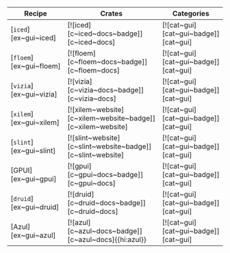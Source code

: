 | Recipe | Crates | Categories |
|--------|--------|------------|
| [`iced`][ex~gui~iced] | [![iced][c~iced~docs~badge]][c~iced~docs] | [![cat~gui][cat~gui~badge]][cat~gui] |
| [`floem`][ex~gui~floem] | [![floem][c~floem~docs~badge]][c~floem~docs] | [![cat~gui][cat~gui~badge]][cat~gui] |
| [`vizia`][ex~gui~vizia] | [![vizia][c~vizia~docs~badge]][c~vizia~docs] | [![cat~gui][cat~gui~badge]][cat~gui] |
| [`xilem`][ex~gui~xilem] | [![xilem~website][c~xilem~website~badge]][c~xilem~website] | [![cat~gui][cat~gui~badge]][cat~gui] |
| [`slint`][ex~gui~slint] | [![slint~website][c~slint~website~badge]][c~slint~website] | [![cat~gui][cat~gui~badge]][cat~gui] |
| [GPUI][ex~gui~gpui] | [![gpui][c~gpui~docs~badge]][c~gpui~docs] | [![cat~gui][cat~gui~badge]][cat~gui] |
| [`druid`][ex~gui~druid] | [![druid][c~druid~docs~badge]][c~druid~docs] | [![cat~gui][cat~gui~badge]][cat~gui] |
| [Azul][ex~gui~azul] | [![azul][c~azul~docs~badge]][c~azul~docs]{{hi:azul}} | [![cat~gui][cat~gui~badge]][cat~gui] |
